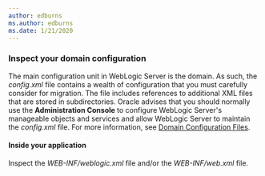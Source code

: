 ```yaml
---
author: edburns
ms.author: edburns
ms.date: 1/21/2020
---
```


### Inspect your domain configuration

The main configuration unit in WebLogic Server is the domain. As such, the *config.xml* file contains a wealth of configuration that you must carefully consider for migration. The file includes references to additional XML files that are stored in subdirectories. Oracle advises that you should normally use the **Administration Console** to configure WebLogic Server's manageable objects and services and allow WebLogic Server to maintain the *config.xml* file. For more information, see [Domain Configuration Files](https://docs.oracle.com/en/middleware/fusion-middleware/weblogic-server/12.2.1.4/domcf/config_files.html).

#### Inside your application

Inspect the *WEB-INF/weblogic.xml* file and/or the *WEB-INF/web.xml* file.
